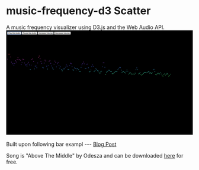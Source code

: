 # music-frequency-d3 Scatter
A music frequency visualizer using D3.js and the Web Audio API.
!['pic1.png'](pic1.png)

Built upon following bar exampl --- [Blog Post](https://www.bignerdranch.com/blog/music-visualization-with-d3-js/)

Song is "Above The Middle" by Odesza and can be downloaded [here](http://odesza.com/music/category/releases/) for free.
